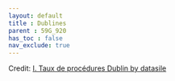 ```yaml
---
layout: default
title : Dublines
parent : 59G_920
has_toc : false
nav_exclude: true
--- 
```

<div id="observablehq-content-c913ad49"></div>
<div id="observablehq-Intro-c913ad49"></div>
<div id="observablehq-VISU-c913ad49"></div>
<div id="observablehq-graph-c913ad49"></div>
<div id="observablehq-viewof-origines-c913ad49"></div>
<div id="observablehq-graph1-c913ad49"></div>
<div id="observablehq-map-c913ad49"></div>
<div id="observablehq-viewof-annee_min2-c913ad49"></div>
<div id="observablehq-map1-c913ad49"></div>
<div id="observablehq-tauxDublines-c913ad49"></div>
<div id="observablehq-Attention-c913ad49"></div>
<div id="observablehq-Comment-c913ad49"></div>
<p>Credit: <a href="https://observablehq.com/d/02fa3678b50ad9fa">I. Taux de procédures Dublin by datasile</a></p>

<link rel="stylesheet" href="https://cdn.jsdelivr.net/npm/@observablehq/inspector@5/dist/inspector.css">
<script type="module">
import {Runtime, Inspector} from "https://cdn.jsdelivr.net/npm/@observablehq/runtime@5/dist/runtime.js";
import define from "https://api.observablehq.com/d/c2c6f7318319bb24.js?v=4";
new Runtime().module(define, name => {
  if (name === "content") return new Inspector(document.querySelector("#observablehq-content-c913ad49"));
  if (name === "Intro") return new Inspector(document.querySelector("#observablehq-Intro-c913ad49"));
  if (name === "VISU") return new Inspector(document.querySelector("#observablehq-VISU-c913ad49"));
  if (name === "graph") return new Inspector(document.querySelector("#observablehq-graph-c913ad49"));
  if (name === "viewof origines") return new Inspector(document.querySelector("#observablehq-viewof-origines-c913ad49"));
  if (name === "graph1") return new Inspector(document.querySelector("#observablehq-graph1-c913ad49"));
  if (name === "map") return new Inspector(document.querySelector("#observablehq-map-c913ad49"));
  if (name === "viewof annee_min2") return new Inspector(document.querySelector("#observablehq-viewof-annee_min2-c913ad49"));
  if (name === "map1") return new Inspector(document.querySelector("#observablehq-map1-c913ad49"));
  if (name === "tauxDublines") return new Inspector(document.querySelector("#observablehq-tauxDublines-c913ad49"));
  if (name === "Attention") return new Inspector(document.querySelector("#observablehq-Attention-c913ad49"));
  if (name === "Comment") return new Inspector(document.querySelector("#observablehq-Comment-c913ad49"));
  return ["maxY","yMax"].includes(name);
});
</script>

